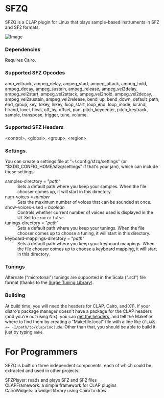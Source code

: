 SFZQ
=====

SFZQ is a CLAP plugin for Linux that plays sample-based instruments in SFZ and SF2 formats.

![Image](sfzq-screenshot.png)


### Dependencies

Requires Cairo.

### Supported SFZ Opcodes

amp\_veltrack, ampeg\_delay, ampeg\_start, ampeg\_attack, ampeg\_hold, ampeg\_decay,
ampeg\_sustain, ampeg\_release, ampeg\_vel2delay, ampeg\_vel2start,
ampeg\_vel2attack, ampeg\_vel2hold, ampeg\_vel2decay, ampeg\_vel2sustain,
ampeg\_vel2release, bend\_up, bend\_down, default\_path, end, group, key, lokey,
hikey, loop\_start, loop\_end, loop\_mode, lorand, hirand, lovel, hival, off\_by,
offset, pan, pitch\_keycenter, pitch\_keytrack, sample, transpose, trigger,
tune, volume.

### Supported SFZ Headers

\<control\>, \<global\>, \<group\>, \<region\>.


### Settings.

You can create a settings file at "~/.config/sfzq/settings" (or "$XDG\_CONFIG\_HOME/sfzq/settings" if that's your jam), which can include these settings:

<dl>
<dt> samples-directory = "<i>path</i>" </dt>
<dd>
Sets a default path where you keep your samples.  When the file chooser comes
up, it will start in this directory.
</dd>
<dt> num-voices = <i>number</i> </dt>
<dd>
Sets the maximum number of voices that can be sounded at once.
</dd>
<dt> show-voices-used = <i>boolean</i> </dt>
<dd>
Controls whether current number of voices used is displayed in the UI.   Set to
<code>true</code> or <code>false</code>.
</dd>
<dt> tunings-directory = "<i>path</i>" </dt>
<dd>
Sets a default path where you keep your tunings.  When the file chooser comes
up to choose a tuning, it will start in this directory.
</dd>
<dt> keyboard-mappings-directory = "<i>path</i>" </dt>
<dd>
Sets a default path where you keep your keyboard mappings.  When the file
chooser comes up to choose a keyboard mapping, it will start in this directory.
</dd>
</dl>


### Tunings

Alternate ("microtonal") tunings are supported in the Scala (".scl") file format (thanks to the 
[Surge Tuning Library](https://surge-synth-team.org/tuning-library/)).


### Building

At build time, you will need the headers for CLAP, Cairo, and X11.  If your distro's package manager doesn't have a package for the CLAP headers (and you're not using Nix), you can [get the headers](https://github.com/free-audio/clap), and tell the Makefile where to find them by creating a "Makefile.local" file with a line like `CFLAGS += -I/path/to/clap/include`.  Other than that, you should be able to build it just by typing `make`.


# For Programmers

SFZQ is built on three independent components, each of which could be extracted
and used in other projects:

SFZPlayer: reads and plays SFZ and SF2 files  
CLAPFramework: a simple framework for CLAP plugins  
CairoWidgets: a widget library using Cairo to draw



